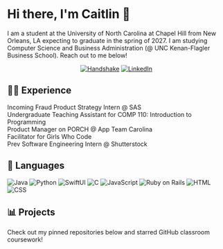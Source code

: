 # Hi there, I'm Caitlin 👋

I am a student at the University of North Carolina at Chapel Hill from New Orleans, LA expecting to graduate in the spring of 2027. I am studying Computer Science and Business Administration (@ UNC Kenan-Flagler Business School). Reach out to me below! 

<div align = "center"> 
  
  [![Handshake](https://img.shields.io/badge/Handshake-red)](https://app.joinhandshake.com/profiles/49733713)
  [![LinkedIn](https://img.shields.io/badge/LinkedIn-blue)](https://www.linkedin.com/in/caitlin-estrada/)
</div>

## 👩‍💼 Experience
Incoming Fraud Product Strategy Intern @ SAS <br/>
Undergraduate Teaching Assistant for COMP 110: Introduction to Programming <br/>
Product Manager on PORCH @ App Team Carolina <br/>
Facilitator for Girls Who Code <br/>
Prev Software Engineering Intern @ Shutterstock 

## 📖 Languages

![Java](https://img.shields.io/badge/-Java-%23F89820?style=flat-square&logo=java&logoColor=white)
![Python](https://img.shields.io/badge/-Python-%233776AB?style=flat-square&logo=python&logoColor=white)
![SwiftUI](https://img.shields.io/badge/-SwiftUI-%23000000?style=flat-square&logo=swift&logoColor=white)
![C](https://img.shields.io/badge/-C-%2300599C?style=flat-square&logo=c&logoColor=white)
![JavaScript](https://img.shields.io/badge/-JavaScript-%23F7DF1E?style=flat-square&logo=javascript&logoColor=black)
![Ruby on Rails](https://img.shields.io/badge/-Ruby%20on%20Rails-%23CC0000?style=flat-square&logo=ruby-on-rails&logoColor=white)
![HTML](https://img.shields.io/badge/-HTML-%23E34F26?style=flat-square&logo=html5&logoColor=white)
![CSS](https://img.shields.io/badge/-CSS-%231572B6?style=flat-square&logo=css3&logoColor=white)

## 📊 Projects

Check out my pinned repositories below and starred GitHub classroom coursework!
